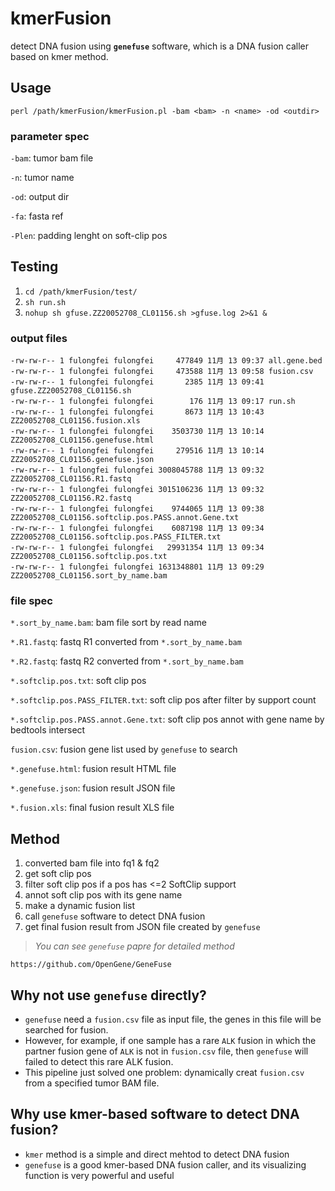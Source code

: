 # kmerFusion
detect DNA fusion using **`genefuse`** software, which is a DNA fusion caller based on kmer method.

## Usage
`perl /path/kmerFusion/kmerFusion.pl -bam <bam> -n <name> -od <outdir>`

### parameter spec

`-bam`: tumor bam file

`-n`: tumor name

`-od`: output dir

`-fa`: fasta ref

`-Plen`: padding lenght on soft-clip pos

## Testing
1. `cd /path/kmerFusion/test/`
2. `sh run.sh`
3. `nohup sh gfuse.ZZ20052708_CL01156.sh >gfuse.log 2>&1 &`

### output files
```
-rw-rw-r-- 1 fulongfei fulongfei     477849 11月 13 09:37 all.gene.bed
-rw-rw-r-- 1 fulongfei fulongfei     473588 11月 13 09:58 fusion.csv
-rw-rw-r-- 1 fulongfei fulongfei       2385 11月 13 09:41 gfuse.ZZ20052708_CL01156.sh
-rw-rw-r-- 1 fulongfei fulongfei        176 11月 13 09:17 run.sh
-rw-rw-r-- 1 fulongfei fulongfei       8673 11月 13 10:43 ZZ20052708_CL01156.fusion.xls
-rw-rw-r-- 1 fulongfei fulongfei    3503730 11月 13 10:14 ZZ20052708_CL01156.genefuse.html
-rw-rw-r-- 1 fulongfei fulongfei     279516 11月 13 10:14 ZZ20052708_CL01156.genefuse.json
-rw-rw-r-- 1 fulongfei fulongfei 3008045788 11月 13 09:32 ZZ20052708_CL01156.R1.fastq
-rw-rw-r-- 1 fulongfei fulongfei 3015106236 11月 13 09:32 ZZ20052708_CL01156.R2.fastq
-rw-rw-r-- 1 fulongfei fulongfei    9744065 11月 13 09:38 ZZ20052708_CL01156.softclip.pos.PASS.annot.Gene.txt
-rw-rw-r-- 1 fulongfei fulongfei    6087198 11月 13 09:34 ZZ20052708_CL01156.softclip.pos.PASS_FILTER.txt
-rw-rw-r-- 1 fulongfei fulongfei   29931354 11月 13 09:34 ZZ20052708_CL01156.softclip.pos.txt
-rw-rw-r-- 1 fulongfei fulongfei 1631348801 11月 13 09:29 ZZ20052708_CL01156.sort_by_name.bam
```

### file spec

`*.sort_by_name.bam`: bam file sort by read name

`*.R1.fastq`: fastq R1 converted from `*.sort_by_name.bam`

`*.R2.fastq`: fastq R2 converted from `*.sort_by_name.bam`

`*.softclip.pos.txt`: soft clip pos

`*.softclip.pos.PASS_FILTER.txt`: soft clip pos after filter by support count

`*.softclip.pos.PASS.annot.Gene.txt`: soft clip pos annot with gene name by bedtools intersect

`fusion.csv`: fusion gene list used by `genefuse` to search

`*.genefuse.html`: fusion result HTML file

`*.genefuse.json`: fusion result JSON file

`*.fusion.xls`: final fusion result XLS file

## Method
1. converted bam file into fq1 & fq2
2. get soft clip pos
3. filter soft clip pos if a pos has <=2 SoftClip support
4. annot soft clip pos with its gene name
5. make a dynamic fusion list
6. call `genefuse` software to detect DNA fusion
7. get final fusion result from JSON file created by `genefuse`

> *You can see `genefuse` papre for detailed method*

`https://github.com/OpenGene/GeneFuse`

## Why not use `genefuse` directly?
* `genefuse` need a `fusion.csv` file as input file, the genes in this file will be searched for fusion. 
* However, for example, if one sample has a rare `ALK` fusion in which the partner fusion gene of `ALK` is not in `fusion.csv` file, then `genefuse` will failed to detect this rare ALK fusion. 
* This pipeline just solved one problem: dynamically creat `fusion.csv` from a specified tumor BAM file.


## Why use kmer-based software to detect DNA fusion?
* `kmer` method is a simple and direct mehtod to detect DNA fusion
* `genefuse` is a good kmer-based DNA fusion caller, and its visualizing function is very powerful and useful




